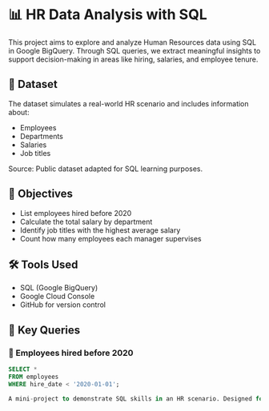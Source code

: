 
# 📊 HR Data Analysis with SQL

This project aims to explore and analyze Human Resources data using SQL in Google BigQuery. Through SQL queries, we extract meaningful insights to support decision-making in areas like hiring, salaries, and employee tenure.

## 📁 Dataset

The dataset simulates a real-world HR scenario and includes information about:
- Employees
- Departments
- Salaries
- Job titles

Source: Public dataset adapted for SQL learning purposes.

## 🧠 Objectives

- List employees hired before 2020  
- Calculate the total salary by department  
- Identify job titles with the highest average salary  
- Count how many employees each manager supervises  

## 🛠️ Tools Used

- SQL (Google BigQuery)  
- Google Cloud Console  
- GitHub for version control  

## 📌 Key Queries

### 🔎 Employees hired before 2020
```sql
SELECT *
FROM employees
WHERE hire_date < '2020-01-01';

A mini-project to demonstrate SQL skills in an HR scenario. Designed for portfolio development and practice.
